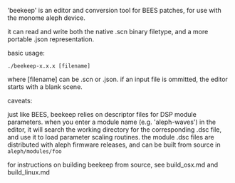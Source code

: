'beekeep' is an editor and conversion tool for BEES patches, for use with the monome aleph device.

it can read and write both the native .scn binary filetype, and a more portable .json representation.

basic usage:

```
./beekeep-x.x.x [filename]
```

where [filename] can be .scn or .json. if an input file is ommitted, the editor starts with a blank scene.




caveats:

just like BEES, beekeep relies on descriptor files for DSP module parameters. when you enter a module name (e.g. 'aleph-waves') in the editor, it will search the working directory for the corresponding .dsc file, and use it to load parameter scaling routines. the module .dsc files are distributed with aleph firmware releases, and can be built from source in `aleph/modules/foo`

for instructions on building beekeep from source, see build_osx.md and build_linux.md